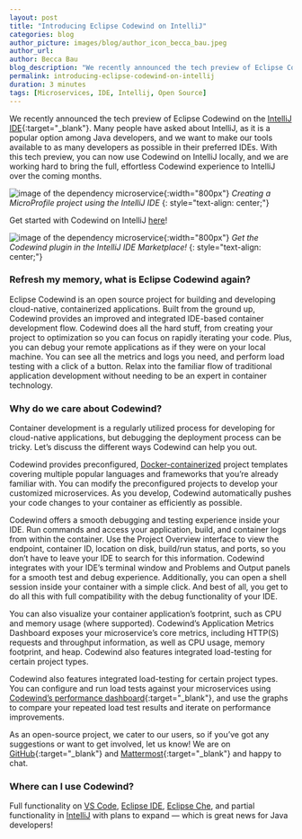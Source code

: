 ```yaml
---
layout: post
title: "Introducing Eclipse Codewind on IntelliJ"
categories: blog
author_picture: images/blog/author_icon_becca_bau.jpeg
author_url: 
author: Becca Bau
blog_description: "We recently announced the tech preview of Eclipse Codewind on the IntelliJ IDE. Many people have asked about IntelliJ, as it is a popular..."
permalink: introducing-eclipse-codewind-on-intellij
duration: 3 minutes
tags: [Microservices, IDE, Intellij, Open Source]
---
```


We recently announced the tech preview of Eclipse Codewind on the [IntelliJ IDE](https://www.jetbrains.com/idea/){:target="_blank"}. Many people have asked about IntelliJ, as it is a popular option among Java developers, and we want to make our tools available to as many developers as possible in their preferred IDEs. With this tech preview, you can now use Codewind on IntelliJ locally, and we are working hard to bring the full, effortless Codewind experience to IntelliJ over the coming months.

![image of the dependency microservice](images/blog/introintellij_1.gif){:width="800px"}
*Creating a MicroProfile project using the IntelliJ IDE*
{: style="text-align: center;"}

Get started with Codewind on IntelliJ [here](https://www.eclipse.org/codewind/mdt-intellij-getting-started.html)!

![image of the dependency microservice](images/blog/introintellij_2.png){:width="800px"}
*Get the Codewind plugin in the IntelliJ IDE Marketplace!*
{: style="text-align: center;"}

### Refresh my memory, what is Eclipse Codewind again?
Eclipse Codewind is an open source project for building and developing cloud-native, containerized applications. Built from the ground up, Codewind provides an improved and integrated IDE-based container development flow. Codewind does all the hard stuff, from creating your project to optimization so you can focus on rapidly iterating your code. Plus, you can debug your remote applications as if they were on your local machine. You can see all the metrics and logs you need, and perform load testing with a click of a button. Relax into the familiar flow of traditional application development without needing to be an expert in container technology.

### Why do we care about Codewind?
Container development is a regularly utilized process for developing for cloud-native applications, but debugging the deployment process can be tricky. Let’s discuss the different ways Codewind can help you out.

Codewind provides preconfigured, [Docker-containerized](https://www.eclipse.org/codewind/workingwithtemplates.html) project templates covering multiple popular languages and frameworks that you’re already familiar with. You can modify the preconfigured projects to develop your customized microservices. As you develop, Codewind automatically pushes your code changes to your container as efficiently as possible.

Codewind offers a smooth debugging and testing experience inside your IDE. Run commands and access your application, build, and container logs from within the container. Use the Project Overview interface to view the endpoint, container ID, location on disk, build/run status, and ports, so you don’t have to leave your IDE to search for this information. Codewind integrates with your IDE’s terminal window and Problems and Output panels for a smooth test and debug experience. Additionally, you can open a shell session inside your container with a simple click. And best of all, you get to do all this with full compatibility with the debug functionality of your IDE.

You can also visualize your container application’s footprint, such as CPU and memory usage (where supported). Codewind’s Application Metrics Dashboard exposes your microservice’s core metrics, including HTTP(S) requests and throughput information, as well as CPU usage, memory footprint, and heap. Codewind also features integrated load-testing for certain project types.

Codewind also features integrated load-testing for certain project types. You can configure and run load tests against your microservices using [Codewind’s performance dashboard](https://www.youtube.com/watch?v=nfJt3f5TUvc){:target="_blank"}, and use the graphs to compare your repeated load test results and iterate on performance improvements.

As an open-source project, we cater to our users, so if you’ve got any suggestions or want to get involved, let us know! We are on [GitHub](https://github.com/eclipse/codewind){:target="_blank"} and [Mattermost](https://mattermost.eclipse.org/eclipse/channels/eclipse-codewind){:target="_blank"} and happy to chat.

### Where can I use Codewind?
Full functionality on [VS Code](https://www.eclipse.org/codewind/mdt-vsc-getting-started.html), [Eclipse IDE](https://www.eclipse.org/codewind/mdt-eclipse-getting-started.html), [Eclipse Che](https://www.eclipse.org/codewind/mdt-che-installinfo.html), and partial functionality in [IntelliJ](https://www.eclipse.org/codewind/mdt-intellij-getting-started.html) with plans to expand — which is great news for Java developers!

